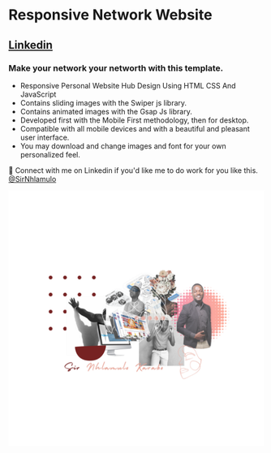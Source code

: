 # Responsive Network Website
## [Linkedin](https://www.linkedin.com/in/sir-nhlamulo/)
### Make your network your networth with this template.

- Responsive Personal Website Hub Design Using HTML CSS And JavaScript
- Contains sliding images with the Swiper js library.
- Contains animated images with the Gsap Js library.
- Developed first with the Mobile First methodology, then for desktop.
- Compatible with all mobile devices and with a beautiful and pleasant user interface.
- You may download and change images and font for your own personalized feel.  

💙 Connect with me on Linkedin if you'd like me to do work for you like this.
[@SirNhlamulo](https://www.linkedin.com/in/sir-nhlamulo/)

![preview img](/img/resource/preview.png)
